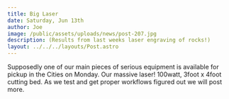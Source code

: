 ```yaml
---
title: Big Laser
date: Saturday, Jun 13th
author: Joe
image: /public/assets/uploads/news/post-207.jpg
description: (Results from last weeks laser engraving of rocks!)
layout: ../../../layouts/Post.astro
---
```


Supposedly one of our main pieces of serious equipment is available for pickup in the Cities on Monday.  Our massive laser!  100watt, 3foot x 4foot cutting bed.  As we test and get proper workflows figured out we will post more.
